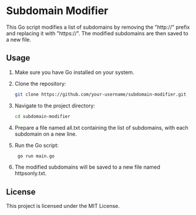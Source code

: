 # Subdomain Modifier

This Go script modifies a list of subdomains by removing the "http://" prefix and replacing it with "https://". The modified subdomains are then saved to a new file.

## Usage

1. Make sure you have Go installed on your system.

2. Clone the repository:
   ```bash
   git clone https://github.com/your-username/subdomain-modifier.git
   ```
3. Navigate to the project directory:
   ```bash
   cd subdomain-modifier
   ```
4. Prepare a file named all.txt containing the list of subdomains, with each subdomain on a new line.
5. Run the Go script:
   ```bash
    go run main.go
   ```
6. The modified subdomains will be saved to a new file named httpsonly.txt.

## License

This project is licensed under the MIT License.
